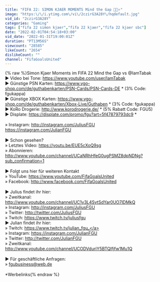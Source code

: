 ```yaml
---
title: "FIFA 22: SIMON KJAER MOMENTS Mind the Gap 🐐🤩⭐"
image: "https:\/\/i.ytimg.com\/vi\/2czirG3A28Y\/hqdefault.jpg"
vid_id: "2czirG3A28Y"
categories: "Gaming"
tags: ["fifa 22 simon kjaer","fifa 22 kjaer","fifa 22 kjaer sbc"]
date: "2022-02-01T04:54:18+03:00"
vid_date: "2022-01-31T19:00:01Z"
duration: "PT13M56S"
viewcount: "28585"
likeCount: "2654"
dislikeCount: ""
channel: "FifaGoalsUnited"
---
```

{% raw %}Simon Kjaer Moments im FIFA 22 Mind the Gap vs @IamTabak <br />► Video bei Tone: <a rel="nofollow" target="blank" href="https://www.youtube.com/user/IamTabak">https://www.youtube.com/user/IamTabak</a><br />► Günstige PSN Karten: <a rel="nofollow" target="blank" href="https://www.vgo-shop.com/de/guthabenkarten/PSN-Cards/PSN-Cards-DE">https://www.vgo-shop.com/de/guthabenkarten/PSN-Cards/PSN-Cards-DE</a> * (3% Code: fgukappa) <br />► Günstige XBOX Karten: <a rel="nofollow" target="blank" href="https://www.vgo-shop.com/de/guthabenkarten/Xbox-Live/Guthaben">https://www.vgo-shop.com/de/guthabenkarten/Xbox-Live/Guthaben</a> * (3% Code: fgukappa)<br />► KoRo Drogerie: <a rel="nofollow" target="blank" href="http://www.korodrogerie.de/">http://www.korodrogerie.de/</a> * (5% Rabatt Code: FGU5)<br />► Displate: <a rel="nofollow" target="blank" href="https://displate.com/promo/fgu?art=5f47879793dc9">https://displate.com/promo/fgu?art=5f47879793dc9</a> *<br /><br />» Instagram: <a rel="nofollow" target="blank" href="http://instagram.com/JuliusFGU">http://instagram.com/JuliusFGU</a> <a rel="nofollow" target="blank" href="https://instagram.com/JulianFGU">https://instagram.com/JulianFGU</a><br /><br />► Schon gesehen?<br />» Letztes Video: <a rel="nofollow" target="blank" href="https://youtu.be/EUE5cXoQ9sg">https://youtu.be/EUE5cXoQ9sg</a><br />» Abonnieren: <a rel="nofollow" target="blank" href="http://www.youtube.com/channel/UCaNRhHfeG0ugPSMZ8dpNDNg?sub_confirmation=1">http://www.youtube.com/channel/UCaNRhHfeG0ugPSMZ8dpNDNg?sub_confirmation=1</a><br /><br />► Folgt uns hier für weiteren Kontakt<br />» YouTube: <a rel="nofollow" target="blank" href="https://www.youtube.com/FifaGoalsUnited">https://www.youtube.com/FifaGoalsUnited</a><br />» Facebook: <a rel="nofollow" target="blank" href="http://www.facebook.com/FifaGoalsUnited">http://www.facebook.com/FifaGoalsUnited</a><br /><br />► Julius findet ihr hier: <br />» Zweitkanal: <a rel="nofollow" target="blank" href="http://www.youtube.com/channel/UC1y3L4SvtSdYar0UO7lDMkQ">http://www.youtube.com/channel/UC1y3L4SvtSdYar0UO7lDMkQ</a><br />» Instagram: <a rel="nofollow" target="blank" href="http://instagram.com/JuliusFGU">http://instagram.com/JuliusFGU</a><br />» Twitter: <a rel="nofollow" target="blank" href="http://twitter.com/JuliusFGU">http://twitter.com/JuliusFGU</a><br />» Twitch: <a rel="nofollow" target="blank" href="https://www.twitch.tv/juliusfgu">https://www.twitch.tv/juliusfgu</a><br />► Julian findet ihr hier:  <br />» Twitch: <a rel="nofollow" target="blank" href="https://www.twitch.tv/julian_fgu_">https://www.twitch.tv/julian_fgu_</a><br />» Instagram: <a rel="nofollow" target="blank" href="https://instagram.com/JulianFGU">https://instagram.com/JulianFGU</a><br />» Twitter: <a rel="nofollow" target="blank" href="http://twitter.com/JulianFGU">http://twitter.com/JulianFGU</a><br />» Zweitkanal: <a rel="nofollow" target="blank" href="http://www.youtube.com/channel/UCODVduriY5BTQIfjfw1Mu1Q">http://www.youtube.com/channel/UCODVduriY5BTQIfjfw1Mu1Q</a><br /><br />► Für geschäftliche Anfragen: <br />» fgubusiness@web.de<br /><br />*Werbelinks{% endraw %}
